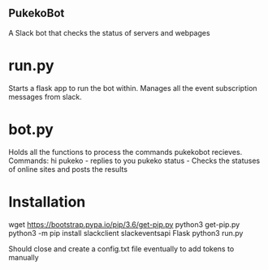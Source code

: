 ## PukekoBot
A Slack bot that checks the status of servers and webpages

# run.py
Starts a flask app to run the bot within.
Manages all the event subscription messages from slack.

# bot.py
Holds all the functions to process the commands pukekobot recieves.
Commands:
hi pukeko - replies to you
pukeko status - Checks the statuses of online sites and posts the results

# Installation
wget https://bootstrap.pypa.io/pip/3.6/get-pip.py
python3 get-pip.py
python3 -m pip install slackclient slackeventsapi Flask
python3 run.py

Should close and create a config.txt file eventually to add tokens to manually
